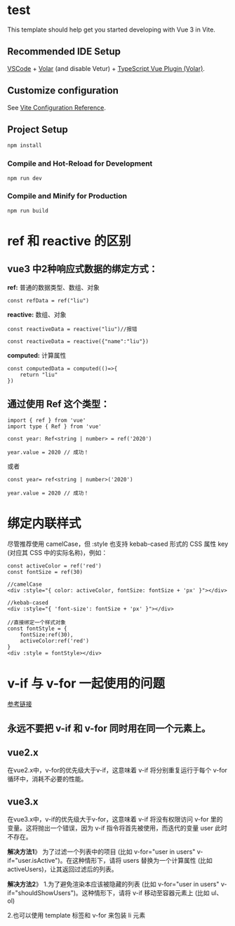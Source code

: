 # test

This template should help get you started developing with Vue 3 in Vite.

## Recommended IDE Setup

[VSCode](https://code.visualstudio.com/) + [Volar](https://marketplace.visualstudio.com/items?itemName=Vue.volar) (and disable Vetur) + [TypeScript Vue Plugin (Volar)](https://marketplace.visualstudio.com/items?itemName=Vue.vscode-typescript-vue-plugin).

## Customize configuration

See [Vite Configuration Reference](https://vitejs.dev/config/).

## Project Setup

```sh
npm install
```

### Compile and Hot-Reload for Development

```sh
npm run dev
```

### Compile and Minify for Production

```sh
npm run build
```

# ref 和 reactive 的区别

## vue3 中2种响应式数据的绑定方式：

**ref:** 普通的数据类型、数组、对象 

```
const refData = ref("liu")
```

**reactive:** 数组、对象
```
const reactiveData = reactive("liu")//报错
```
```
const reactiveData = reactive({"name":"liu"})
```

**computed:** 计算属性
```
const computedData = computed(()=>{
    return "liu"
})
```

## 通过使用 Ref 这个类型：
```
import { ref } from 'vue'
import type { Ref } from 'vue'

const year: Ref<string | number> = ref('2020')

year.value = 2020 // 成功！
```
或者
```
const year= ref<string | number>('2020')

year.value = 2020 // 成功！
```

# 绑定内联样式
尽管推荐使用 camelCase，但 :style 也支持 kebab-cased 形式的 CSS 属性 key (对应其 CSS 中的实际名称)，例如：
```
const activeColor = ref('red')
const fontSize = ref(30)

//camelCase
<div :style="{ color: activeColor, fontSize: fontSize + 'px' }"></div>

//kebab-cased
<div :style="{ 'font-size': fontSize + 'px' }"></div>

//直接绑定一个样式对象
const fontStyle = {
    fontSize:ref(30),
    activeColor:ref('red')
}
<div :style = fontStyle></div>
```

# v-if 与 v-for 一起使用的问题

[参考链接](https://blog.csdn.net/xia_tian666/article/details/119109373)

## **永远不要把 v-if 和 v-for 同时用在同一个元素上。**
## vue2.x
在vue2.x中，v-for的优先级大于v-if，这意味着 v-if 将分别重复运行于每个 v-for 循环中，消耗不必要的性能。

## vue3.x
在vue3.x中，v-if的优先级大于v-for，这意味着 v-if 将没有权限访问 v-for 里的变量。这将抛出一个错误，因为 v-if 指令将首先被使用，而迭代的变量 user 此时不存在。

**解决方法1**》
为了过滤一个列表中的项目 (比如 v-for="user in users" v-if="user.isActive")。在这种情形下，请将 users 替换为一个计算属性 (比如 activeUsers)，让其返回过滤后的列表。

**解决方法2**》
1.为了避免渲染本应该被隐藏的列表 (比如 v-for="user in users" v-if="shouldShowUsers")。这种情形下，请将 v-if 移动至容器元素上 (比如 ul、ol)

2.也可以使用 template 标签和 v-for 来包装 li 元素